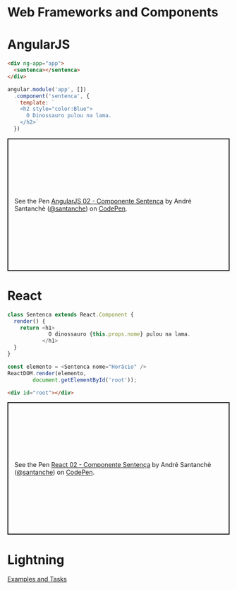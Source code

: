 # Web Frameworks and Components

# AngularJS

~~~html
<div ng-app="app">
  <sentenca></sentenca>
</div>
~~~

~~~js
angular.module('app', [])
  .component('sentenca', {
    template: `
    <h2 style="color:Blue">
      O Dinossauro pulou na lama.
    </h2>`
  })
~~~

<p class="codepen" data-height="300" data-default-tab="html,result" data-slug-hash="VwaWwRw" data-user="santanche" style="height: 300px; box-sizing: border-box; display: flex; align-items: center; justify-content: center; border: 2px solid; margin: 1em 0; padding: 1em;">
  <span>See the Pen <a href="https://codepen.io/santanche/pen/VwaWwRw">
  AngularJS 02 - Componente Sentença</a> by André Santanchè (<a href="https://codepen.io/santanche">@santanche</a>)
  on <a href="https://codepen.io">CodePen</a>.</span>
</p>
<script async src="https://cpwebassets.codepen.io/assets/embed/ei.js"></script>

# React

~~~js
class Sentenca extends React.Component {
  render() {
    return <h1>
             O dinossauro {this.props.nome} pulou na lama.
           </h1>
  }
}

const elemento = <Sentenca nome="Horácio" />
ReactDOM.render(elemento, 
        document.getElementById('root'));
~~~

~~~html
<div id="root"></div>
~~~

<p class="codepen" data-height="300" data-default-tab="html,result" data-slug-hash="XWdRyvo" data-user="santanche" style="height: 300px; box-sizing: border-box; display: flex; align-items: center; justify-content: center; border: 2px solid; margin: 1em 0; padding: 1em;">
  <span>See the Pen <a href="https://codepen.io/santanche/pen/XWdRyvo">
  React 02 - Componente Sentença</a> by André Santanchè (<a href="https://codepen.io/santanche">@santanche</a>)
  on <a href="https://codepen.io">CodePen</a>.</span>
</p>
<script async src="https://cpwebassets.codepen.io/assets/embed/ei.js"></script>

# Lightning

[Examples and Tasks](lightning/)